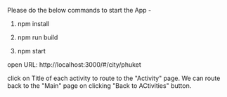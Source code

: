 Please do the below commands to start the App -

1. npm install

2. npm run build

3. npm start



open URL: http://localhost:3000/#/city/phuket

click on Title of each activity to route to the "Activity" page. We can route back to the "Main" page on clicking "Back to ACtivities" button.

